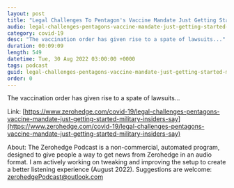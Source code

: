 ```yaml
---
layout: post
title: "Legal Challenges To Pentagon's Vaccine Mandate Just Getting Started, Military Insiders Say"
audio: legal-challenges-pentagons-vaccine-mandate-just-getting-started-military-insiders-say-0
category: covid-19
desc: "The vaccination order has given rise to a spate of lawsuits..."
duration: 00:09:09
length: 549
datetime: Tue, 30 Aug 2022 03:00:00 +0000
tags: podcast
guid: legal-challenges-pentagons-vaccine-mandate-just-getting-started-military-insiders-say-0
order: 0
---
```

The vaccination order has given rise to a spate of lawsuits...

Link: [https://www.zerohedge.com/covid-19/legal-challenges-pentagons-vaccine-mandate-just-getting-started-military-insiders-say](https://www.zerohedge.com/covid-19/legal-challenges-pentagons-vaccine-mandate-just-getting-started-military-insiders-say)

About: The Zerohedge Podcast is a non-commercial, automated program, designed to give people a way to get news from Zerohedge in an audio format.  I am actively working on tweaking and improving the setup to create a better listening experience (August 2022).  Suggestions are welcome: [zerohedgePodcast@outlook.com](mailto:zerohedgePodcast@outlook.com)